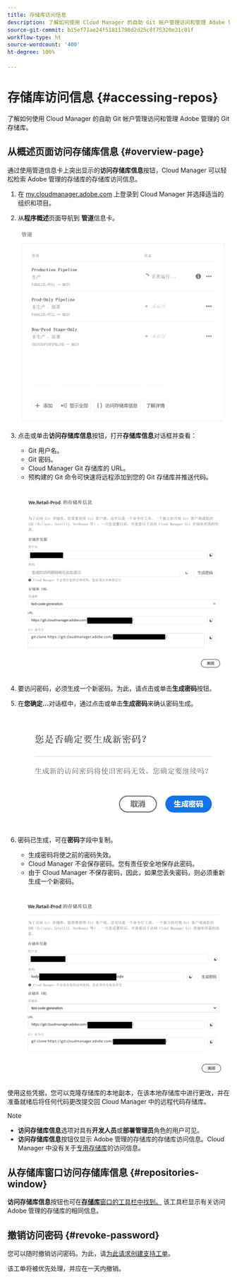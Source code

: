 ```yaml
---
title: 存储库访问信息
description: 了解如何使用 Cloud Manager 的自助 Git 帐户管理访问和管理 Adobe 管理的 Git 存储库。
source-git-commit: b15ef71ae24f51811798d2d25c8f75320e21c01f
workflow-type: ht
source-wordcount: '400'
ht-degree: 100%

---
```



# 存储库访问信息 {#accessing-repos}

了解如何使用 Cloud Manager 的自助 Git 帐户管理访问和管理 Adobe 管理的 Git 存储库。

## 从概述页面访问存储库信息 {#overview-page}

通过使用管道信息卡上突出显示的&#x200B;**访问存储库信息**&#x200B;按钮，Cloud Manager 可以轻松检索 Adobe 管理的存储库的存储库访问信息。

1. 在 [my.cloudmanager.adobe.com](https://my.cloudmanager.adobe.com/) 上登录到 Cloud Manager 并选择适当的组织和项目。

1. 从&#x200B;**程序概述**&#x200B;页面导航到 **管道**&#x200B;信息卡。

   ![访问“环境”信息卡上的“存储库信息”按钮](assets/pipelines-card.png)

1. 点击或单击&#x200B;**访问存储库信息**&#x200B;按钮，打开&#x200B;**存储库信息**&#x200B;对话框并查看：

   * Git 用户名。
   * Git 密码。
   * Cloud Manager Git 存储库的 URL。
   * 预构建的 Git 命令可快速将远程添加到您的 Git 存储库并推送代码。

   ![存储库信息窗口](assets/access-repo-info.png)

1. 要访问密码，必须生成一个新密码。为此，请点击或单击&#x200B;**生成密码**&#x200B;按钮。

1. 在&#x200B;**您确定…**&#x200B;对话框中，通过点击或单击&#x200B;**生成密码**&#x200B;来确认密码生成。

   ![确认密码生成](assets/confirm-password-generation.png)

1. 密码已生成，可在&#x200B;**密码**&#x200B;字段中复制。

   * 生成密码将使之前的密码失效。
   * Cloud Manager 不会保存密码。您有责任安全地保存此密码。
   * 由于 Cloud Manager 不保存密码，因此，如果您丢失密码，则必须重新生成一个新密码。

   ![生成的密码示例](assets/generated-password.png)

使用这些凭据，您可以克隆存储库的本地副本，在该本地存储库中进行更改，并在准备就绪后将任何代码更改提交回 Cloud Manager 中的远程代码存储库。

>[!NOTE]
>
>* **访问存储库信息**&#x200B;选项对具有&#x200B;**开发人员**&#x200B;或&#x200B;**部署管理员**&#x200B;角色的用户可见。
>* **访问存储库信息**&#x200B;按钮仅显示 Adobe 管理的存储库的存储库访问信息。Cloud Manager 中没有关于[专用存储库](private-repositories.md)的访问信息。

## 从存储库窗口访问存储库信息 {#repositories-window}

**访问存储库信息**&#x200B;按钮也可在&#x200B;[**存储库**&#x200B;窗口的工具栏中找到。](managing-repositories.md) 该工具栏显示有关访问 Adobe 管理的存储库的相同信息。

## 撤销访问密码 {#revoke-password}

您可以随时撤销访问密码。为此，请[为此请求创建支持工单](https://experienceleague.adobe.com/?support-solution=Experience+Manager&amp;support-tab=home#support)。

该工单将被优先处理，并应在一天内撤销。